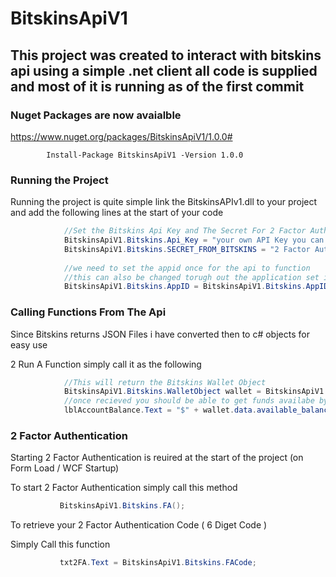 # BitskinsApiV1

## This project was created to interact with bitskins api using a simple .net client all code is supplied and most of it is running as of the first commit 

### Nuget Packages are now avaialble 
https://www.nuget.org/packages/BitskinsApiV1/1.0.0#

            Install-Package BitskinsApiV1 -Version 1.0.0


### Running the Project 

Running the project is quite simple link the BitskinsAPIv1.dll to your project and add the following lines at the start of your code 
```C#
            //Set the Bitskins Api Key and The Secret For 2 Factor Authentication
            BitskinsApiV1.Bitskins.Api_Key = "your own API Key you can get this at Bitskins.com";
            BitskinsApiV1.Bitskins.SECRET_FROM_BITSKINS = "2 Factor Authentication Secret From Bitskins.com";
            
            //we need to set the appid once for the api to function
            //this can also be changed torugh out the application set it once as its a global var
            BitskinsApiV1.Bitskins.AppID = BitskinsApiV1.Bitskins.AppID_Enum.CSGO;
 ```
 

### Calling Functions From The Api
Since Bitskins returns JSON Files i have converted then to c# objects for easy use 

2 Run A Function simply call it as the following 

``` c#
            //This will return the Bitskins Wallet Object
            BitskinsApiV1.Bitskins.WalletObject wallet = BitskinsApiV1.Bitskins.Get_Account_Balance();
            //once recieved you should be able to get funds availabe by calling the objects value
            lblAccountBalance.Text = "$" + wallet.data.available_balance;
 ```
 
 
 ### 2 Factor Authentication 
 
 Starting 2 Factor Authentication is reuired at the start of the project (on Form Load / WCF Startup)
 
 To start 2 Factor Authentication simply call this method 
 
 ```C#
            BitskinsApiV1.Bitskins.FA();
 ```
 
 To retrieve your 2 Factor Authentication Code ( 6 Diget Code )
 
 Simply Call this function 
 
 ```C#
            txt2FA.Text = BitskinsApiV1.Bitskins.FACode;
 ```
 
